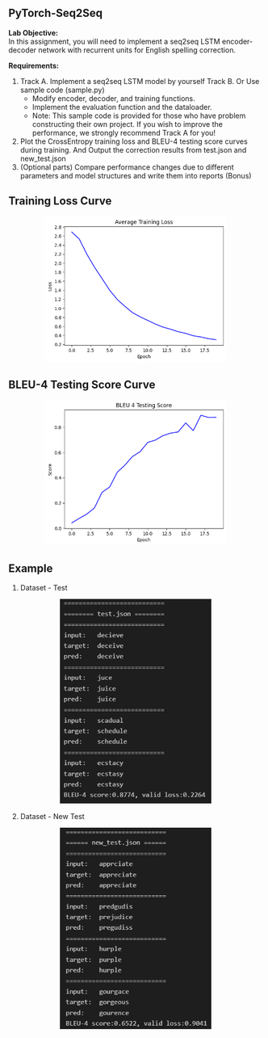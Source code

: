 ## PyTorch-Seq2Seq
<strong>Lab Objective:</strong><br>
In this assignment, you will need to implement a seq2seq LSTM encoder-decoder network with recurrent units for English spelling correction.<br>

<strong>Requirements:</strong><br>
1. Track A. Implement a seq2seq LSTM model by yourself
Track B. Or Use sample code (sample.py)
    * Modify encoder, decoder, and training functions.
    * Implement the evaluation function and the dataloader.
    * Note: This sample code is provided for those who have problem constructing their own project. If you wish to improve the performance, we strongly recommend Track A for you!
2. Plot the CrossEntropy training loss and BLEU-4 testing score curves during
training. And Output the correction results from test.json and new_test.json
3. (Optional parts) Compare performance changes due to different parameters and
model structures and write them into reports (Bonus)

## Training Loss Curve
<p align="center">
    <img src="img/training_loss.png" width="360"\>
</p>

## BLEU-4 Testing Score Curve
<p align="center">
    <img src="img/testing_score.png" width="360"\>
</p>

## Example
1. Dataset - Test
<p align="center">
    <img src="img/test_output.png" width="300"\>
</p>

2. Dataset - New Test
<p align="center">
    <img src="img/new_test_output.png" width="300"\>
</p>